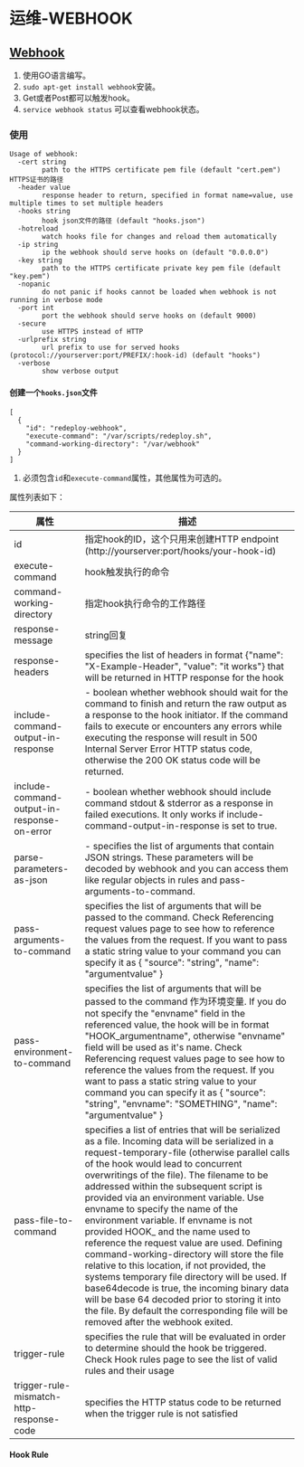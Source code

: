 # 运维-WEBHOOK



## [Webhook](https://github.com/adnanh/webhook)

1. 使用GO语言编写。
2. `sudo apt-get install webhook`安装。
3. Get或者Post都可以触发hook。
4. `service webhook status` 可以查看webhook状态。

### 使用

```
Usage of webhook:
  -cert string
        path to the HTTPS certificate pem file (default "cert.pem") HTTPS证书的路径
  -header value
        response header to return, specified in format name=value, use multiple times to set multiple headers
  -hooks string
        hook json文件的路径 (default "hooks.json")
  -hotreload
        watch hooks file for changes and reload them automatically
  -ip string
        ip the webhook should serve hooks on (default "0.0.0.0")
  -key string
        path to the HTTPS certificate private key pem file (default "key.pem")
  -nopanic
        do not panic if hooks cannot be loaded when webhook is not running in verbose mode
  -port int
        port the webhook should serve hooks on (default 9000)
  -secure
        use HTTPS instead of HTTP
  -urlprefix string
        url prefix to use for served hooks (protocol://yourserver:port/PREFIX/:hook-id) (default "hooks")
  -verbose
        show verbose output
```

#### 创建一个`hooks.json`文件

```
[
  {
    "id": "redeploy-webhook",
    "execute-command": "/var/scripts/redeploy.sh",
    "command-working-directory": "/var/webhook"
  }
]
```

1. 必须包含`id`和`execute-command`属性，其他属性为可选的。

属性列表如下：

| 属性 | 描述 |
| -- |--|
| id                                                                                           |  指定hook的ID，这个只用来创建HTTP endpoint (http://yourserver:port/hooks/your-hook-id)|
| execute-command                                                        | hook触发执行的命令|
| command-working-directory                                   | 指定hook执行命令的工作路径 |
| response-message                                                        | string回复|
| response-headers                                                          |   specifies the list of headers in format {"name": "X-Example-Header", "value": "it works"} that will be returned in HTTP response for the hook
| include-command-output-in-response                    |- boolean whether webhook should wait for the command to finish and return the raw output as a response to the hook initiator. If the command fails to execute or encounters any errors while executing the response will result in 500 Internal Server Error HTTP status code, otherwise the 200 OK status code will be returned.
| include-command-output-in-response-on-error | - boolean whether webhook should include command stdout & stderror as a response in failed executions. It only works if include-command-output-in-response is set to true.
| parse-parameters-as-json                                         |  - specifies the list of arguments that contain JSON strings. These parameters will be decoded by webhook and you can access them like regular objects in rules and pass-arguments-to-command.
|  pass-arguments-to-command                               | specifies the list of arguments that will be passed to the command. Check Referencing request values page to see how to reference the values from the request. If you want to pass a static string value to your command you can specify it as { "source": "string", "name": "argumentvalue" }
| pass-environment-to-command                            | specifies the list of arguments that will be passed to the command 作为环境变量. If you do not specify the "envname" field in the referenced value, the hook will be in format "HOOK_argumentname", otherwise "envname" field will be used as it's name. Check Referencing request values page to see how to reference the values from the request. If you want to pass a static string value to your command you can specify it as { "source": "string", "envname": "SOMETHING", "name": "argumentvalue" }
| pass-file-to-command                                                | specifies a list of entries that will be serialized as a file. Incoming data will be serialized in a request-temporary-file (otherwise parallel calls of the hook would lead to concurrent overwritings of the file). The filename to be addressed within the subsequent script is provided via an environment variable. Use envname to specify the name of the environment variable. If envname is not provided HOOK_ and the name used to reference the request value are used. Defining command-working-directory will store the file relative to this location, if not provided, the systems temporary file directory will be used. If base64decode is true, the incoming binary data will be base 64 decoded prior to storing it into the file. By default the corresponding file will be removed after the webhook exited.
| trigger-rule                                                                       | specifies the rule that will be evaluated in order to determine should the hook be triggered. Check Hook rules page to see the list of valid rules and their usage
| trigger-rule-mismatch-http-response-code      | specifies the HTTP status code to be returned when the trigger rule is not satisfied

#### Hook Rule


